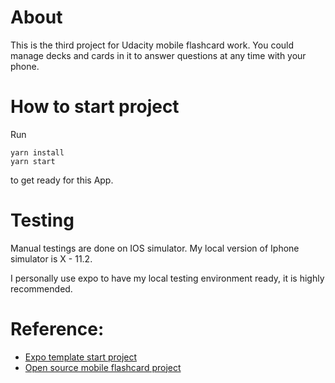 # About
This is the third project for Udacity mobile flashcard work. You could manage decks and cards in it to answer questions at any time with your phone.

# How to start project
Run
```
yarn install
yarn start
```

to get ready for this App.

# Testing
Manual testings are done on IOS simulator. My local version of Iphone simulator is X - 11.2.

I personally use expo to have my local testing environment ready, it is highly recommended.

# Reference:
- [Expo template start project](https://github.com/expo/expo)
- [Open source mobile flashcard project](https://github.com/cubiio/mobile-flashcards)
